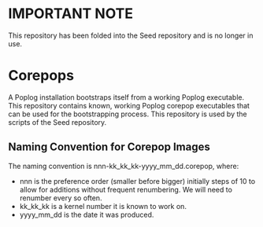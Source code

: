 # IMPORTANT NOTE

This repository has been folded into the Seed repository and is no longer in use.

# Corepops

A Poplog installation bootstraps itself from a working Poplog executable. This 
repository contains known, working Poplog corepop executables that can be used
for the bootstrapping process. This repository is used by the scripts of the 
Seed repository.

## Naming Convention for Corepop Images

The naming convention is nnn-kk_kk_kk-yyyy_mm_dd.corepop, where:

- nnn is the preference order (smaller before bigger) initially steps of 10 to allow for additions without frequent renumbering. We will need to renumber every so often.
- kk_kk_kk is a kernel number it is known to work on.
- yyyy_mm_dd is the date it was produced.
